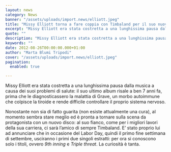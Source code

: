 ```yaml
---
layout: news
category: News
banner: "/assets/uploads/import.news/elliott.jpeg"
title: "Missy Elliott torna a fare coppia con Timbaland per il suo nuovo album"
excerpt: "Missy Elliott era stata costretta a una lunghissima pausa dalla musica a causa dei suoi problemi di salute: il suo ultimo album risale a ben 7 anni fa, prima che le diagnosticassero la malattia di Grave, un morbo autoimmune che colpisce la tiroide e rende difficile controllare il proprio sistema nervoso. Nonostante non sia di [&hellip"
quote: ""
description: "Missy Elliott era stata costretta a una lunghissima pausa dalla musica a causa dei suoi problemi di salute: il suo ultimo album risale a ben 7 anni fa, prima che le diagnosticassero la malattia di Grave, un morbo autoimmune che colpisce la tiroide e rende difficile controllare il proprio sistema nervoso. Nonostante non sia di [&hellip"
keywords: ""
date: 2012-08-26T00:00:00.000+01:00
author: "Marta Blumi Tripodi"
cover: "/assets/uploads/import.news/elliott.jpeg"
pagination:
  enabled: true

---
```


Missy Elliott era stata costretta a una lunghissima pausa dalla musica a causa dei suoi problemi di salute: il suo ultimo album risale a ben 7 anni fa, prima che le diagnosticassero la malattia di Grave, un morbo autoimmune che colpisce la tiroide e rende difficile controllare il proprio sistema nervoso.

Nonostante non sia di fatto guarita (non esiste attualmente una cura), al momento sembra stare meglio ed è pronta a tornare sulla scena da protagonista con un nuovo disco: al suo fianco, come per i migliori lavori della sua carriera, ci sarà l’amico di sempre Timbaland. E’ stato proprio lui ad annunciare che in occasione del Labor Day, quindi il primo fine settimana di settembre, usciranno i primi due singoli estratti: per ora si conoscono solo i titoli, ovvero _9th inning_ e _Triple threat_. La curiosità è tanta.